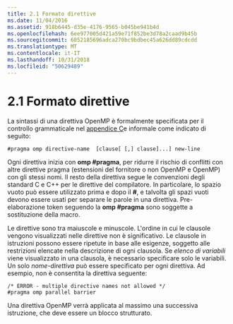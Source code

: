 ```yaml
---
title: 2.1 Formato direttive
ms.date: 11/04/2016
ms.assetid: 918b6445-d35e-4176-9565-b045be941b4d
ms.openlocfilehash: 6ee977005d421a59e71f852be3d78a2caad9b45b
ms.sourcegitcommit: 6052185696adca270bc9bdbec45a626dd89cdcdd
ms.translationtype: MT
ms.contentlocale: it-IT
ms.lasthandoff: 10/31/2018
ms.locfileid: "50629489"
---
```

# <a name="21-directive-format"></a>2.1 Formato direttive

La sintassi di una direttiva OpenMP è formalmente specificata per il controllo grammaticale nel [appendice C](../../parallel/openmp/c-openmp-c-and-cpp-grammar.md)e informale come indicato di seguito:

```
#pragma omp directive-name  [clause[ [,] clause]...] new-line
```

Ogni direttiva inizia con **omp #pragma**, per ridurre il rischio di conflitti con altre direttive pragma (estensioni del fornitore o non OpenMP e OpenMP) con gli stessi nomi. Il resto della direttiva segue le convenzioni degli standard C e C++ per le direttive del compilatore. In particolare, lo spazio vuoto può essere utilizzato prima e dopo il **#**, e talvolta gli spazi vuoti devono essere usati per separare le parole in una direttiva. Pre-elaborazione token seguendo la **omp #pragma** sono soggette a sostituzione della macro.

Le direttive sono tra maiuscole e minuscole. L'ordine in cui le clausole vengono visualizzati nelle direttive non è significativo. Le clausole in istruzioni possono essere ripetute in base alle esigenze, soggetto alle restrizioni elencate nella descrizione di ogni clausola. Se *elenco di variabili* viene visualizzato in una clausola, è necessario specificare solo le variabili. Un solo *nome-direttiva* può essere specificato per ogni direttiva.  Ad esempio, non è consentita la direttiva seguente:

```
/* ERROR - multiple directive names not allowed */
#pragma omp parallel barrier
```

Una direttiva OpenMP verrà applicata al massimo una successiva istruzione, che deve essere un blocco strutturato.